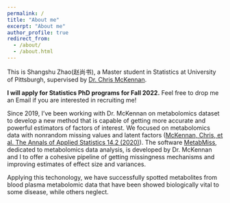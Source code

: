 ```yaml
---
permalink: /
title: "About me"
excerpt: "About me"
author_profile: true
redirect_from: 
  - /about/
  - /about.html
---
```


This is Shangshu Zhao(赵尚书), a Master student in Statistics at University of Pittsburgh, supervised by [Dr. Chris McKennan](https://scholar.google.com/citations?user=s4DslTYAAAAJ&hl=en).

**I will apply for Statistics PhD programs for Fall 2022.** Feel free to drop me an Email if you are interested in recruiting me!

Since 2019, I’ve been working with Dr. McKennan on metabolomics dataset to develop a new method that is capable of getting more accurate and powerful estimators of factors of interest.
We focused on metabolomics data with nonrandom missing values and latent factors ([McKennan, Chris, et al. The Annals of Applied Statistics 14.2 (2020)](https://doi.org/10.1214/20-AOAS1328)).
The software [MetabMiss](https://github.com/chrismckennan/MetabMiss), dedicated to metabolomics data analysis, is developed by Dr. McKennan and I to offer a cohesive pipeline of getting missingness mechanisms and improving estimates of effect size and variances. 

Applying this techonology, we have successfully spotted metabolites from blood plasma metabolomic data that have been showed biologically vital to some disease, while others neglect.
